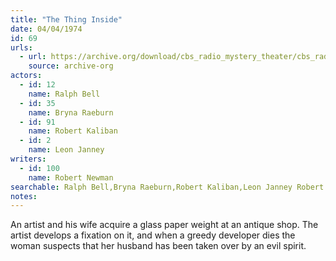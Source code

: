 ```yaml
---
title: "The Thing Inside"
date: 04/04/1974
id: 69
urls: 
  - url: https://archive.org/download/cbs_radio_mystery_theater/cbs_radio_mystery_theater-0051-0100.zip/cbs_radio_mystery_theater-0051-0100%2Fcbsrmt_0069_the_thing_inside.mp3
    source: archive-org
actors:  
  - id: 12
    name: Ralph Bell  
  - id: 35
    name: Bryna Raeburn  
  - id: 91
    name: Robert Kaliban  
  - id: 2
    name: Leon Janney
writers:  
  - id: 100
    name: Robert Newman
searchable: Ralph Bell,Bryna Raeburn,Robert Kaliban,Leon Janney Robert Newman
notes:  
---
```

An artist and his wife acquire a glass paper weight at an antique shop. The artist develops a fixation on it, and when a greedy developer dies the woman suspects that her husband has been taken over by an evil spirit.